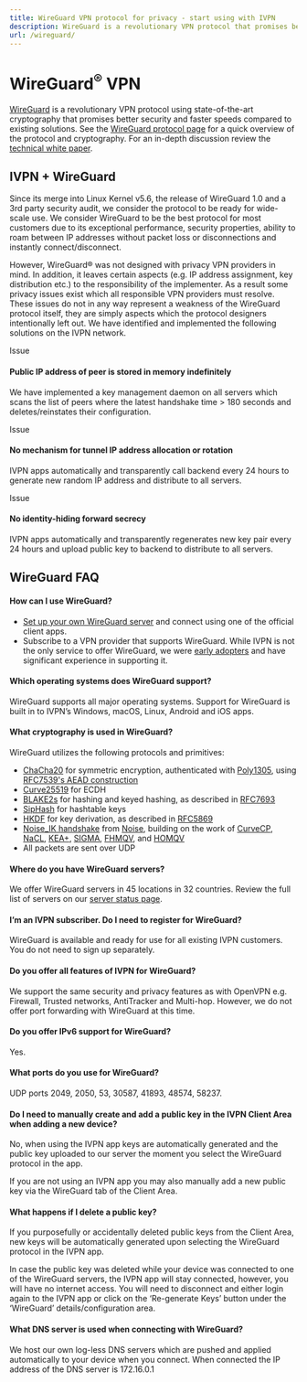 ```yaml
---
title: WireGuard VPN protocol for privacy - start using with IVPN
description: WireGuard is a revolutionary VPN protocol that promises better security and faster speeds compared to existing solutions. IVPN offers WireGuard in our Windows, macOS, Linux, Android and iOS apps. Get set up and running with WireGuard VPN in two minutes.
url: /wireguard/
---
```

# WireGuard<sup>®</sup> VPN

[WireGuard](https://www.wireguard.com/) is a revolutionary VPN protocol using state-of-the-art cryptography that promises better security and faster speeds compared to existing solutions. See the [WireGuard protocol page](https://www.wireguard.com/) for a quick overview of the protocol and cryptography. For an in-depth discussion review the [technical white paper](https://www.wireguard.com/papers/wireguard.pdf).

## IVPN + WireGuard

Since its merge into Linux Kernel v5.6, the release of WireGuard 1.0 and a 3rd party security audit, we consider the protocol to be ready for wide-scale use. We consider WireGuard to be the best protocol for most customers due to its exceptional performance, security properties, ability to roam between IP addresses without packet loss or disconnections and instantly connect/disconnect.

However, WireGuard® was not designed with privacy VPN providers in mind. In addition, it leaves certain aspects (e.g. IP address assignment, key distribution etc.) to the responsibility of the implementer. As a result some privacy issues exist which all responsible VPN providers must resolve. These issues do not in any way represent a weakness of the WireGuard protocol itself, they are simply aspects which the protocol designers intentionally left out. We have identified and implemented the following solutions on the IVPN network.

<span class="badge">Issue</span>

#### Public IP address of peer is stored in memory indefinitely

We have implemented a key management daemon on all servers which scans the list of peers where the latest handshake time > 180 seconds and deletes/reinstates their configuration.

<span class="badge">Issue</span>

#### No mechanism for tunnel IP address allocation or rotation

IVPN apps automatically and transparently call backend every 24 hours to generate new random IP address and distribute to all servers.

<span class="badge">Issue</span>

#### No identity-hiding forward secrecy

IVPN apps automatically and transparently regenerates new key pair every 24 hours and upload public key to backend to distribute to all servers. 

## WireGuard  FAQ

#### How can I use WireGuard?

* [Set up your own WireGuard server](https://www.wireguard.com/quickstart/) and connect using one of the official client apps.
* Subscribe to a VPN provider that supports WireGuard. While IVPN is not the only service to offer WireGuard, we were [early adopters](/blog/introducing-wireguard-fully-automated/) and have significant experience in supporting it.

#### Which operating systems does WireGuard support?

WireGuard supports all major operating systems. Support for WireGuard is built in to IVPN’s Windows, macOS, Linux, Android and iOS apps.

#### What cryptography is used in WireGuard?

WireGuard utilizes the following protocols and primitives:

* [ChaCha20](http://cr.yp.to/chacha.html) for symmetric encryption, authenticated with [Poly1305](http://cr.yp.to/mac.html), using [RFC7539's AEAD construction](https://tools.ietf.org/html/rfc7539)
* [Curve25519](http://cr.yp.to/ecdh.html) for ECDH
* [BLAKE2s](https://blake2.net/) for hashing and keyed hashing, as described in [RFC7693](https://tools.ietf.org/html/rfc7693)
* [SipHash](http://cr.yp.to/siphash/siphash-20120918.pdf) for hashtable keys
* [HKDF](https://eprint.iacr.org/2010/264) for key derivation, as described in [RFC5869](https://tools.ietf.org/html/rfc5869)
* [Noise_IK handshake](https://www.wireguard.com/protocol/#key-exchange-and-data-packets) from [Noise](http://noiseprotocol.org/noise.pdf), building on the work of [CurveCP](http://www.curvecp.org/), [NaCL](http://cr.yp.to/highspeed/naclcrypto-20090310.pdf), [KEA+](http://research.microsoft.com/en-us/um/people/klauter/security_of_kea_ake_protocol.pdf), [SIGMA](http://webee.technion.ac.il/~hugo/sigma-pdf.pdf), [FHMQV](https://eprint.iacr.org/2009/408.pdf), and [HOMQV](https://eprint.iacr.org/2010/638.pdf)
* All packets are sent over UDP

#### Where do you have WireGuard servers?

We offer WireGuard servers in 45 locations in 32 countries. Review the full list of servers on our [server status page](/status/).

#### I’m an IVPN subscriber. Do I need to register for WireGuard?

WireGuard is available and ready for use for all existing IVPN customers. You do not need to sign up separately.

#### Do you offer all features of IVPN for WireGuard?

We support the same security and privacy features as with OpenVPN e.g. Firewall, Trusted networks, AntiTracker and Multi-hop. However, we do not offer port forwarding with WireGuard at this time.

#### Do you offer IPv6 support for WireGuard?

Yes.

#### What ports do you use for WireGuard?

UDP ports 2049, 2050, 53, 30587, 41893, 48574, 58237.

#### Do I need to manually create and add a public key in the IVPN Client Area when adding a new device?

No, when using the IVPN app keys are automatically generated and the public key uploaded to our server the moment you select the WireGuard protocol in the app.

If you are not using an IVPN app you may also manually add a new public key via the WireGuard tab of the Client Area.

#### What happens if I delete a public key?

If you purposefully or accidentally deleted public keys from the Client Area, new keys will be automatically generated upon selecting the WireGuard protocol in the IVPN app.

In case the public key was deleted while your device was connected to one of the WireGuard servers, the IVPN app will stay connected, however, you will have no internet access. You will need to disconnect and either login again to the IVPN app or click on the ‘Re-generate Keys’ button under the ‘WireGuard’ details/configuration area.

#### What DNS server is used when connecting with WireGuard?

We host our own log-less DNS servers which are pushed and applied automatically to your device when you connect. When connected the IP address of the DNS server is 172.16.0.1
